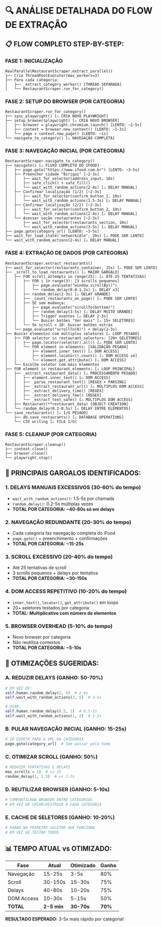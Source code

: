 # 🔍 ANÁLISE DETALHADA DO FLOW DE EXTRAÇÃO

## 📋 **FLOW COMPLETO STEP-BY-STEP:**

### **FASE 1: INICIALIZAÇÃO**
```
RealParallelRestaurantScraper.extract_parallel()
├── Cria ThreadPoolExecutor(max_workers=3)
├── Para cada categoria:
│   ├── _extract_category_worker() [THREAD SEPARADA]
│   └── RestaurantScraper.run_for_category()
```

### **FASE 2: SETUP DO BROWSER (POR CATEGORIA)**
```
RestaurantScraper.run_for_category()
├── sync_playwright() [⚠️ CRIA NOVO PLAYWRIGHT]
├── setup_browser(playwright) [⚠️ CRIA NOVO BROWSER]
│   ├── browser = playwright.chromium.launch() [LENTO: ~2-5s]
│   ├── context = browser.new_context() [LENTO: ~1-2s]
│   └── page = context.new_page() [LENTO: ~1s]
└── navigate_to_category() [⚠️ NAVEGAÇÃO COMPLETA]
```

### **FASE 3: NAVEGAÇÃO INICIAL (POR CATEGORIA)**
```
RestaurantScraper.navigate_to_category()
├── navigate() [⚠️ FLUXO COMPLETO DO IFOOD]
│   ├── page.goto("https://www.ifood.com.br") [LENTO: ~3-5s]
│   ├── Preencher cidade "Birigui" [~2-3s]
│   │   ├── wait_for_selector(address_input, 10s)
│   │   ├── safe_click() + safe_fill()
│   │   └── wait_with_random_actions(2-4s) [⚠️ DELAY MANUAL]
│   ├── Confirmar localização (1/2) [~2-3s]
│   │   ├── wait_for_selector(confirm_button_1, 10s)
│   │   └── wait_with_random_actions(1.5-3s) [⚠️ DELAY MANUAL]
│   ├── Confirmar localização (2/2) [~2-3s]
│   │   ├── wait_for_selector(confirm_button_2, 10s)
│   │   └── wait_with_random_actions(2-4s) [⚠️ DELAY MANUAL]
│   └── Acessar seção restaurantes [~2-3s]
│       ├── wait_for_selector(restaurants_section, 10s)
│       └── wait_with_random_actions(3-5s) [⚠️ DELAY MANUAL]
├── page.goto(category_url) [LENTO: ~3-5s]
├── wait_for_load_state('networkidle', 20s) [⚠️ PODE SER LENTO]
└── wait_with_random_actions(2-4s) [⚠️ DELAY MANUAL]
```

### **FASE 4: EXTRAÇÃO DE DADOS (POR CATEGORIA)**
```
RestaurantScraper.extract_restaurants()
├── wait_for_selector(restaurants_container, 15s) [⚠️ PODE SER LENTO]
├── _scroll_to_load_restaurants() [⚠️ MAIOR GARGALO]
│   ├── FOR scroll_attempts in range(25): [⚠️ ATÉ 25 TENTATIVAS]
│   │   ├── FOR i in range(3): [3 scrolls pequenos]
│   │   │   ├── page.evaluate("window.scrollBy()") 
│   │   │   └── random_delay(0.8-1.2s) [⚠️ DELAY x3]
│   │   ├── random_delay(2-3s) [⚠️ DELAY GRANDE]
│   │   ├── _count_restaurants_on_page() [⚠️ PODE SER LENTO]
│   │   ├── SE sem mudança:
│   │   │   ├── page.evaluate("scrollTo(bottom)")
│   │   │   ├── random_delay(3-5s) [⚠️ DELAY MUITO GRANDE]
│   │   │   ├── Trigger eventos [⚠️ DELAY 2-3s]
│   │   │   └── Buscar botões "Ver mais" [⚠️ 15+ SELETORES]
│   │   └── Se scroll > 10: buscar botões extras
│   └── page.evaluate("scrollTo(0)") + delay(2-3s)
├── Buscar elementos com múltiplos seletores [⚠️ LOOP PESADO]
│   ├── FOR selector in restaurant_selectors: [20+ SELETORES]
│   │   ├── page.locator(selector).all() [⚠️ PODE SER LENTO]
│   │   └── FOR element in elements: [VALIDAÇÃO PESADA]
│   │       ├── element.inner_text() [⚠️ DOM ACCESS]
│   │       ├── element.locator().count() [⚠️ DOM ACCESS x4]
│   │       └── element.get_attribute() [⚠️ DOM ACCESS]
│   └── Escolhe seletor com mais elementos
├── FOR element in restaurant_elements: [⚠️ LOOP PRINCIPAL]
│   ├── _extract_restaurant_data() [⚠️ PROCESSAMENTO PESADO]
│   │   ├── element.inner_text() [⚠️ DOM ACCESS]
│   │   ├── _parse_restaurant_text() [REGEX + PARSING]
│   │   ├── _extract_restaurant_url() [⚠️ MÚLTIPLOS DOM ACCESS]
│   │   ├── _extract_delivery_time() [REGEX]
│   │   ├── _extract_delivery_fee() [REGEX]
│   │   └── _extract_text_safe() [⚠️ MÚLTIPLOS DOM ACCESS]
│   ├── Restaurant(**restaurant_data) [OBJECT CREATION]
│   └── random_delay(0.2-0.5s) [⚠️ DELAY ENTRE ELEMENTOS]
└── save_restaurants() [⚠️ I/O PESADO]
    ├── db.save_restaurants() [⚠️ DATABASE OPERATIONS]
    └── CSV writing [⚠️ FILE I/O]
```

### **FASE 5: CLEANUP (POR CATEGORIA)**
```
RestaurantScraper.cleanup()
├── context.close()
├── browser.close()
└── playwright.stop()
```

## 🚨 **PRINCIPAIS GARGALOS IDENTIFICADOS:**

### **1. DELAYS MANUAIS EXCESSIVOS (30-60% do tempo)**
- `wait_with_random_actions()`: 1.5-5s por chamada
- `random_delay()`: 0.2-5s múltiplas vezes
- **TOTAL POR CATEGORIA: ~40-80s só em delays**

### **2. NAVEGAÇÃO REDUNDANTE (20-30% do tempo)**
- Cada categoria faz navegação completa do iFood
- `page.goto()` + preenchimento + confirmações
- **TOTAL POR CATEGORIA: ~15-25s**

### **3. SCROLL EXCESSIVO (20-40% do tempo)**
- Até 25 tentativas de scroll
- 3 scrolls pequenos + delays por tentativa
- **TOTAL POR CATEGORIA: ~30-150s**

### **4. DOM ACCESS REPETITIVO (10-20% do tempo)**
- `inner_text()`, `locator()`, `get_attribute()` em loops
- 20+ seletores testados por categoria
- **TOTAL: Multiplicativo com número de elementos**

### **5. BROWSER OVERHEAD (5-10% do tempo)**
- Novo browser por categoria
- Não reutiliza contextos
- **TOTAL POR CATEGORIA: ~5-10s**

## 🎯 **OTIMIZAÇÕES SUGERIDAS:**

### **A. REDUZIR DELAYS (GANHO: 50-70%)**
```python
# EM VEZ DE:
self.human.random_delay(2, 4)  # 2-4s
self.wait_with_random_actions(3, 5)  # 3-5s

# USAR:
self.human.random_delay(0.5, 1)  # 0.5-1s
self.wait_with_random_actions(1, 2)  # 1-2s
```

### **B. PULAR NAVEGAÇÃO INICIAL (GANHO: 15-25s)**
```python
# IR DIRETO PARA A URL DA CATEGORIA
page.goto(category_url)  # Sem passar pela home
```

### **C. OTIMIZAR SCROLL (GANHO: 50%)**
```python
# REDUZIR TENTATIVAS E DELAYS
max_scrolls = 10  # vs 25
random_delay(1, 1.5)  # vs 2-3s
```

### **D. REUTILIZAR BROWSER (GANHO: 5-10s)**
```python
# COMPARTILHAR BROWSER ENTRE CATEGORIAS
# EM VEZ DE CRIAR/DESTRUIR A CADA CATEGORIA
```

### **E. CACHE DE SELETORES (GANHO: 10-20%)**
```python
# PARAR NO PRIMEIRO SELETOR QUE FUNCIONA
# EM VEZ DE TESTAR TODOS
```

## 📊 **TEMPO ATUAL vs OTIMIZADO:**

| Fase | Atual | Otimizado | Ganho |
|------|-------|-----------|-------|
| Navegação | 15-25s | 3-5s | 80% |
| Scroll | 30-150s | 15-30s | 75% |
| Delays | 40-80s | 10-20s | 75% |
| DOM Access | 10-30s | 5-15s | 50% |
| **TOTAL** | **2-5 min** | **30-70s** | **70%** |

**RESULTADO ESPERADO:** 3-5x mais rápido por categoria!